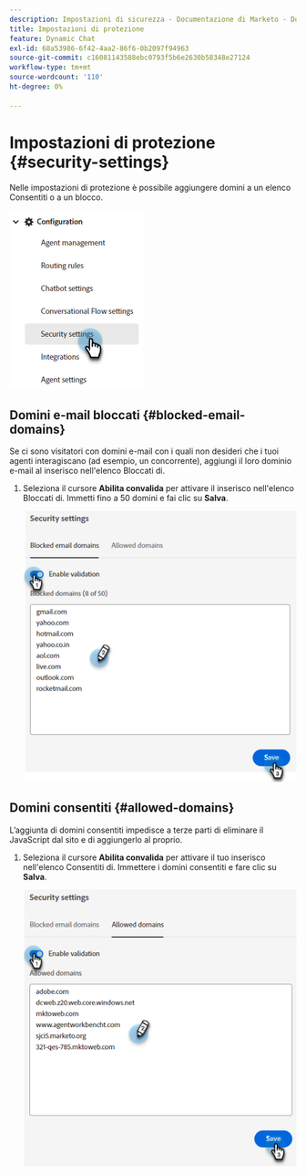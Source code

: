 ```yaml
---
description: Impostazioni di sicurezza - Documentazione di Marketo - Documentazione del prodotto
title: Impostazioni di protezione
feature: Dynamic Chat
exl-id: 68a53986-6f42-4aa2-86f6-0b2097f94963
source-git-commit: c16081143588ebc0793f5b6e2630b58348e27124
workflow-type: tm+mt
source-wordcount: '110'
ht-degree: 0%

---
```


# Impostazioni di protezione {#security-settings}

Nelle impostazioni di protezione è possibile aggiungere domini a un elenco Consentiti o a un blocco.

![](assets/security-settings-1.png)

## Domini e-mail bloccati {#blocked-email-domains}

Se ci sono visitatori con domini e-mail con i quali non desideri che i tuoi agenti interagiscano (ad esempio, un concorrente), aggiungi il loro dominio e-mail al inserisco nell&#39;elenco Bloccati di.

1. Seleziona il cursore **Abilita convalida** per attivare il inserisco nell&#39;elenco Bloccati di. Immetti fino a 50 domini e fai clic su **Salva**.

   ![](assets/security-settings-2.png)

## Domini consentiti {#allowed-domains}

L’aggiunta di domini consentiti impedisce a terze parti di eliminare il JavaScript dal sito e di aggiungerlo al proprio.

1. Seleziona il cursore **Abilita convalida** per attivare il tuo inserisco nell&#39;elenco Consentiti di. Immettere i domini consentiti e fare clic su **Salva**.

   ![](assets/security-settings-3.png)
